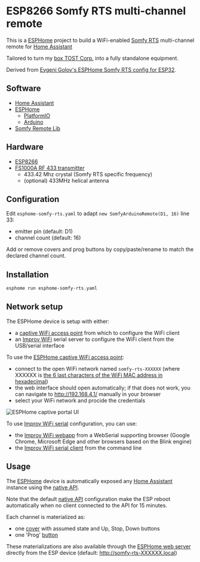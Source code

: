 # ESP8266 Somfy RTS multi-channel remote

This is a [ESPHome](https://esphome.io) project to build a WiFi-enabled [Somfy RTS](https://pushstack.wordpress.com/somfy-rts-protocol/) multi-channel remote for [Home Assistant](https://www.home-assistant.io)

Tailored to turn my [box TOST Corp.](https://www.tostcorp.com/box-somfy-rts) into a fully standalone equipment.

Derived from [Evgeni Golov's ESPHome Somfy RTS config for ESP32](https://www.die-welt.net/2021/06/controlling-somfy-roller-shutters-using-an-esp32-and-esphome/).

## Software
- [Home Assistant](https://www.home-assistant.io)
- [ESPHome](https://esphome.io)
    - [PlatformIO](https://platformio.org)
    - [Arduino](https://www.arduino.cc)
- [Somfy Remote Lib](https://github.com/Legion2/Somfy_Remote_Lib)

## Hardware
- [ESP8266](https://www.espressif.com/en/products/modules/esp8266)
- [FS1000A RF 433 transmitter](https://github.com/Nickduino/Pi-Somfy#2-hardware)
    - 433.42 Mhz crystal (Somfy RTS specific frequency)
    - (optional) 433MHz helical antenna

## Configuration
Edit `esphome-somfy-rts.yaml` to adapt `new SomfyArduinoRemote(D1, 16)` line 33:
- emitter pin (default: D1)
- channel count (default: 16)

Add or remove covers and prog buttons by copy/paste/rename to match the declared channel count.

## Installation
```bash
esphome run esphome-somfy-rts.yaml
```
## Network setup

The ESPHome device is setup with either:
- a [captive WiFi access point](https://esphome.io/components/captive_portal.html) from which to configure the WiFi client
- an [Improv WiFi](https://www.improv-wifi.com) serial server to configure the WiFi client from the USB/serial interface

To use the [ESPHome captive WiFi access point](https://esphome.io/components/captive_portal.html):
- connect to the open WiFi network named `somfy-rts-XXXXXX` (where XXXXXX is [the 6 last characters of the WiFi MAC address in hexadecimal](https://esphome.io/components/esphome.html#esphome-mac-suffix))
- the web interface should open automatically; if that does not work, you can navigate to http://192.168.4.1/ manually in your browser
- select your WiFi network and procide the credentials

![ESPHome captive portal UI](https://esphome.io/_images/captive_portal-ui.png)

To use [Improv WiFi serial](https://www.improv-wifi.com/serial/) configuration, you can use:
- the [Improv WiFi webapp](https://www.improv-wifi.com/) from a WebSerial supporting browser (Google Chrome, Microsoft Edge and other browsers based on the Blink engine)
- the [Improv WiFi serial client](https://github.com/nicerloop/improv-wifi-serial-client) from the command line

## Usage

The [ESPHome](https://esphome.io) device is automatically exposed any [Home Assistant](https://www.home-assistant.io) instance using the [native API](https://esphome.io/components/api.html).

Note that the default [native API](https://esphome.io/components/api.html) configuration make the ESP reboot automatically when no client connected to the API for 15 minutes.

Each channel is materialized as:
- one [cover](https://www.home-assistant.io/integrations/cover/) with assumed state and Up, Stop, Down buttons
- one 'Prog' [button](https://www.home-assistant.io/integrations/button/)

These materializations are also available through the [ESPHome web server](https://esphome.io/components/web_server.html) directly from the ESP device (default: http://somfy-rts-XXXXXX.local)
